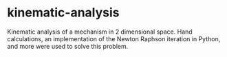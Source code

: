 # kinematic-analysis
Kinematic analysis of a mechanism in 2 dimensional space. Hand calculations, an implementation of the Newton Raphson iteration in Python, and more were used to solve this problem.

